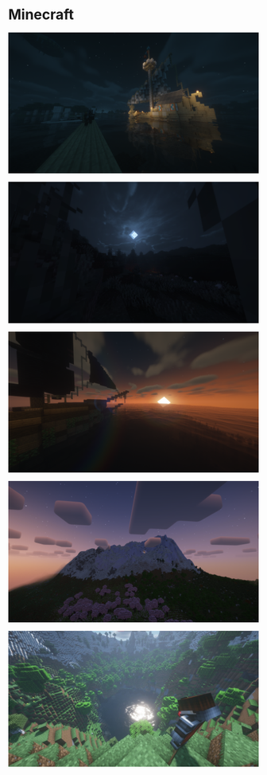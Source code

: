# Minecraft

<a href="2022-05-21_22.06.01.png"><img alt="2022-05-21_22.06.01.png" src="2022-05-21_22.06.01.png"></a>

<a href="2022-05-23_15.39.24.png"><img alt="2022-05-23_15.39.24.png" src="2022-05-23_15.39.24.png"></a>

<a href="2022-05-26_22.23.13.png"><img alt="2022-05-26_22.23.13.png" src="2022-05-26_22.23.13.png"></a>

<a href="2025-02-07_20.15.04.png"><img alt="2025-02-07_20.15.04.png" src="2025-02-07_20.15.04.png"></a>

<a href="Screenshot 2022-08-21 000813.png"><img alt="Screenshot 2022-08-21 000813.png" src="Screenshot 2022-08-21 000813.png"></a>
